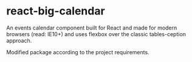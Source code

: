 # react-big-calendar

An events calendar component built for React and made for modern browsers (read: IE10+) and uses flexbox over the classic tables-ception approach.


Modified package according to the project requirements.
